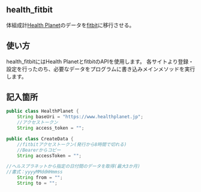 health_fitbit
-
体組成計[Health Planet](https://www.healthplanet.jp)のデータを[fitbit](https://www.fitbit.com/)に移行させる。

使い方
-
health_fitbitにはHealth PlanetとfitbitのAPIを使用します。
各サイトより登録・設定を行ったのち、必要なデータをプログラムに書き込みメインメソッドを実行します。

## 記入箇所
```java
public class HealthPlanet {
	String baseUri = "https://www.healthplanet.jp";
	//アクセストークン
	String access_token = "";
```
```java
public class CreateData {
	//fitbitアクセストークン(発行から8時間で切れる)
	//Bearerからコピー
	String accessToken = "";

```
```java
//ヘルスプラネットから指定の日付間のデータを取得(最大3か月)
//書式：yyyyMMddHHmmss
	String from = "";
	String to = "";
```
